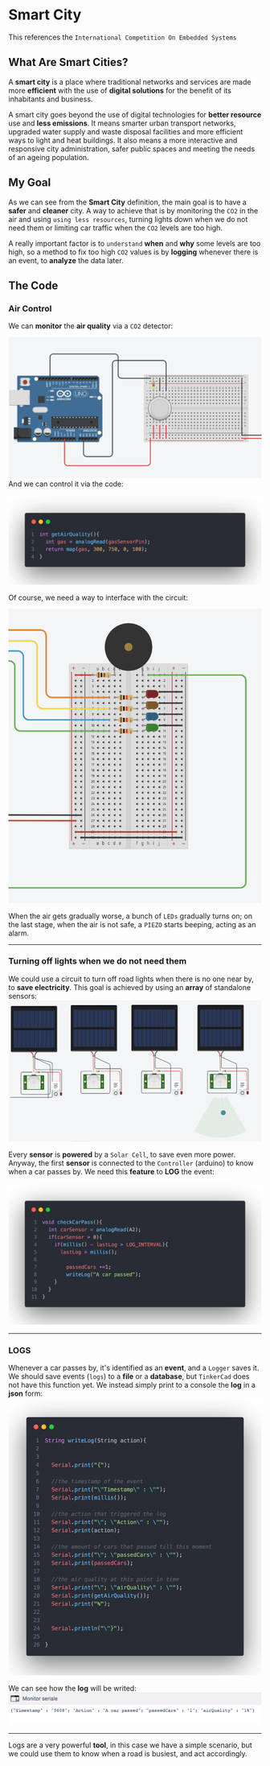 # Smart City
This references the `International Competition On Embedded Systems`

## What Are Smart Cities?
A **smart city** is a place where traditional networks and services are made more **efficient** with the use of **digital solutions** for the benefit of its inhabitants and business.

A smart city goes beyond the use of digital technologies for **better resource** use and **less emissions**. It means smarter urban transport networks, upgraded water supply and waste disposal facilities and more efficient ways to light and heat buildings. It also means a more interactive and responsive city administration, safer public spaces and meeting the needs of an ageing population.

## My Goal
As we can see from the **Smart City** definition, the main goal is to have a **safer** and **cleaner** city.
A way to achieve that is by monitoring the `CO2` in the air and using `using less resources`, turning lights down when we do not need them or limiting car traffic when the `CO2` levels are too high.

A really important factor is to `understand` **when** and **why** some levels are too high, so a method to fix too high `CO2` values is by **logging** whenever there is an event, to **analyze** the data later.

## The Code

### Air Control
We can **monitor** the **air quality** via a `CO2` detector: 

![circuit](https://github.com/follen99/SmartCity/blob/main/Screenshots/airQualityCircuit.png)
And we can control it via the code:

![air quality](https://github.com/follen99/SmartCity/blob/main/Screenshots/airQuality.png)

Of course, we need a way to interface with the circuit: 

![interface](https://github.com/follen99/SmartCity/blob/main/Screenshots/airQualityInterface.png)

When the air gets gradually worse, a bunch of `LEDs` gradually turns on;
on the last stage, when the air is not safe, a `PIEZO` starts beeping, acting as an alarm.

---

### Turning off lights when we do not need them
We could use a circuit to turn off road lights when there is no one near by, to **save electricity**.
This goal is achieved by using an **array** of standalone sensors: 
![array](https://github.com/follen99/SmartCity/blob/main/Screenshots/CarDetectorCircuit.png)

Every **sensor** is **powered** by a `Solar Cell`, to save even more power.
Anyway,  the first **sensor** is connected to the `Controller` (arduino) to know when a car passes by.
We need this **feature** to **LOG** the event:

![car pass](https://github.com/follen99/SmartCity/blob/main/Screenshots/carPass.png) 

---

### LOGS
Whenever a car passes by, it's identified as an **event**, and a `Logger` saves it.
We should save events (`logs`) to a **file** or a **database**,  but `TinkerCad` does not have this function yet. 
We instead simply print to a console the **log** in a **json** form:
![logs](https://github.com/follen99/SmartCity/blob/main/Screenshots/log.png)

We can see how the **log** will be writed: 
![enter image description here](https://github.com/follen99/SmartCity/blob/main/Screenshots/log_example.png)

---

Logs are a very powerful **tool**, in this case we have a simple scenario, but we could use them to know when a road is busiest, and act accordingly.
